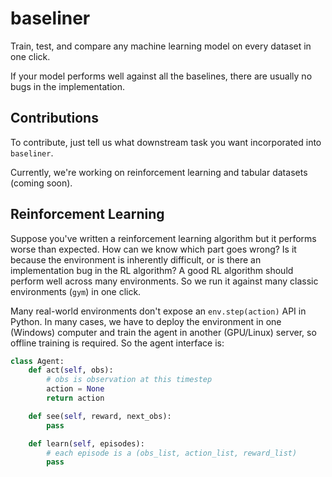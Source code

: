 # baseliner
Train, test, and compare any machine learning model on every dataset in one click.

If your model performs well against all the baselines,
there are usually no bugs in the implementation.

## Contributions
To contribute, just tell us what downstream task you want incorporated
into `baseliner`.

Currently, we're working on reinforcement learning
and tabular datasets (coming soon).

## Reinforcement Learning
Suppose you've written a reinforcement learning algorithm
but it performs worse than expected.
How can we know which part goes wrong?
Is it because the environment is inherently difficult,
or is there an implementation bug in the RL algorithm?
A good RL algorithm should perform well across many environments.
So we run it against many classic environments (`gym`) in one click.

Many real-world environments don't expose an `env.step(action)` API in Python.
In many cases, we have to deploy the environment in one (Windows) computer
and train the agent in another (GPU/Linux) server, so offline training is required.
So the agent interface is:
```python
class Agent:
    def act(self, obs):
        # obs is observation at this timestep
        action = None
        return action

    def see(self, reward, next_obs):
        pass

    def learn(self, episodes):
        # each episode is a (obs_list, action_list, reward_list)
        pass
```

